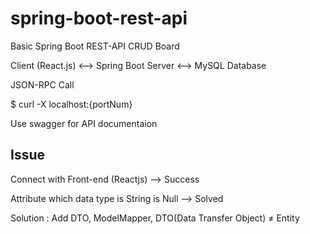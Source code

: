 # spring-boot-rest-api

Basic Spring Boot REST-API CRUD Board

Client (React.js) <--> Spring Boot Server <--> MySQL Database

JSON-RPC Call

$ curl -X localhost:{portNum}

Use swagger for API documentaion

## Issue

Connect with Front-end (Reactjs) --> Success

Attribute which data type is String is Null --> Solved

Solution : Add DTO, ModelMapper, DTO(Data Transfer Object) ≠ Entity

